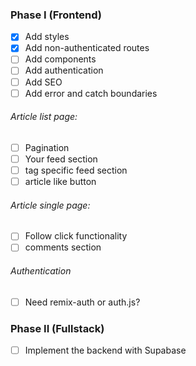 ### Phase I (Frontend)

- [x] Add styles
- [x] Add non-authenticated routes
- [ ] Add components
- [ ] Add authentication
- [ ] Add SEO
- [ ] Add error and catch boundaries

###### Article list page:

- [ ] Pagination
- [ ] Your feed section
- [ ] tag specific feed section
- [ ] article like button

###### Article single page:

- [ ] Follow click functionality
- [ ] comments section

###### Authentication

- [ ] Need remix-auth or auth.js?

### Phase II (Fullstack)

- [ ] Implement the backend with Supabase
